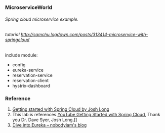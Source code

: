 ### MicroserviceWorld
###### Spring cloud microservice example.
###### tutorial http://samchu.logdown.com/posts/313414-microservice-with-springcloud
include module:
* config
* eureka-service
* reservation-service
* reservation-client
* hystrix-dashboard

### Reference
1. [Getting started with Spring Cloud by Josh Long](https://www.youtube.com/watch?v=SFDYdslOvu8)
2. This lab is references [YouTube Getting Started with Spring Cloud](https://www.youtube.com/watch?v=cCEvFDhe3os), Thank you Dr. Dave Syer, Josh Long.[]
3. [Dive into Eureka – nobodyiam's blog](http://nobodyiam.com/2016/06/25/dive-into-eureka/)

